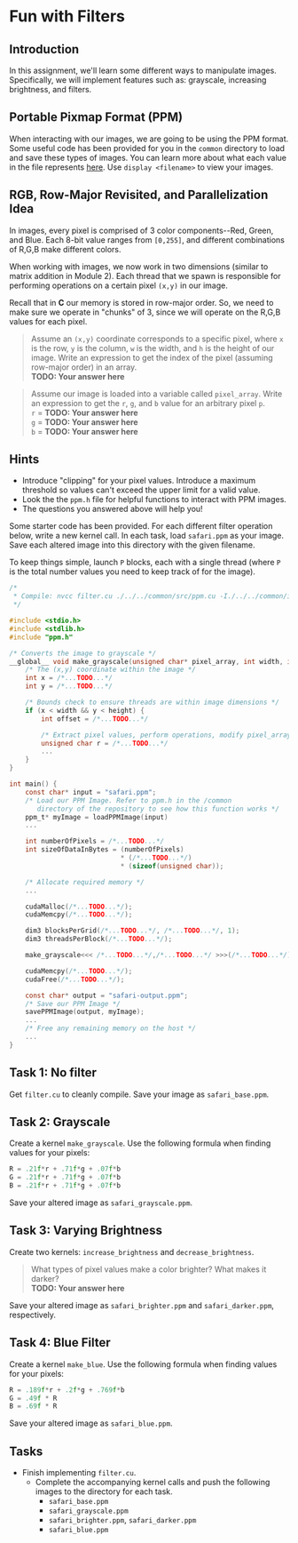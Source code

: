 # Fun with Filters
## Introduction
In this assignment, we'll learn some different ways to manipulate images. Specifically, we will implement features such as: grayscale, increasing brightness, and filters.

## Portable Pixmap Format (PPM) 
When interacting with our images, we are going to be using the PPM format. Some useful code has been provided for you in the `common` directory to load and save these types of images. You can learn more about what each value in the file represents [here](https://en.wikipedia.org/wiki/Netpbm). Use `display <filename>` to view your images.

## RGB, Row-Major Revisited, and Parallelization Idea
In images, every pixel is comprised of 3 color components--Red, Green, and Blue. Each 8-bit value ranges from `[0,255]`, and different combinations of R,G,B make different colors.

When working with images, we now work in two dimensions (similar to matrix addition in Module 2). Each thread that we spawn is responsible for performing operations on a certain pixel `(x,y)` in our image.

Recall that in **C** our memory is stored in row-major order. So, we need to make sure we operate in "chunks" of 3, since we will operate on the R,G,B values for each pixel.

> Assume an `(x,y)` coordinate corresponds to a specific pixel, where `x` is the row, `y` is the column, `w` is the width, and `h` is the height of our image. Write an expression to get the index of the pixel (assuming row-major order) in an array.\
**TODO: Your answer here**

> Assume our image is loaded into a variable called `pixel_array`. Write an expression to get the `r`, `g`, and `b` value for an arbitrary pixel `p`.\
`r` =  **TODO: Your answer here**\
`g` =  **TODO: Your answer here** \
`b` =  **TODO: Your answer here** 

## Hints
* Introduce "clipping" for your pixel values. Introduce a maximum threshold so values can't exceed the upper limit for a valid value.
* Look the the `ppm.h` file for helpful functions to interact with PPM images.
* The questions you answered above will help you!

Some starter code has been provided. For each different filter operation below, write a new kernel call. In each task, load `safari.ppm` as your image. Save each altered image into this directory with the given filename. 

To keep things simple, launch `P` blocks, each with a single thread (where `P` is the total number values you need to keep track of for the image).

```c
/* 
 * Compile: nvcc filter.cu ./../../common/src/ppm.cu -I./../../common/include -o filter
 */

#include <stdio.h>
#include <stdlib.h>
#include "ppm.h"

/* Converts the image to grayscale */
__global__ void make_grayscale(unsigned char* pixel_array, int width, int height) {
    /* The (x,y) coordinate within the image */
    int x = /*...TODO...*/
    int y = /*...TODO...*/

    /* Bounds check to ensure threads are within image dimensions */
    if (x < width && y < height) {
        int offset = /*...TODO...*/

        /* Extract pixel values, perform operations, modify pixel_array */
        unsigned char r = /*...TODO...*/
        ...
    }
}

int main() {
    const char* input = "safari.ppm";
    /* Load our PPM Image. Refer to ppm.h in the /common
       directory of the repository to see how this function works */
    ppm_t* myImage = loadPPMImage(input)
    ...

    int numberOfPixels = /*...TODO...*/
    int sizeOfDataInBytes = (numberOfPixels)
                            * (/*...TODO...*/)
                            * (sizeof(unsigned char));

    /* Allocate required memory */ 
    ...

    cudaMalloc(/*...TODO...*/);
    cudaMemcpy(/*...TODO...*/);

    dim3 blocksPerGrid(/*...TODO...*/, /*...TODO...*/, 1);
    dim3 threadsPerBlock(/*...TODO...*/);

    make_grayscale<<< /*...TODO...*/,/*...TODO...*/ >>>(/*...TODO...*/);

    cudaMemcpy(/*...TODO...*/);
    cudaFree(/*...TODO...*/);

    const char* output = "safari-output.ppm";
    /* Save our PPM Image */
    savePPMImage(output, myImage);
    ...
    /* Free any remaining memory on the host */
    ...
}
```
## Task 1: No filter
Get `filter.cu` to cleanly compile. Save your image as `safari_base.ppm`.

## Task 2: Grayscale
Create a kernel `make_grayscale`. Use the following formula when finding values for your pixels:
```c
R = .21f*r + .71f*g + .07f*b
G = .21f*r + .71f*g + .07f*b
B = .21f*r + .71f*g + .07f*b
```
Save your altered image as `safari_grayscale.ppm`.

## Task 3: Varying Brightness
Create two kernels: `increase_brightness` and `decrease_brightness`. 
> What types of pixel values make a color brighter? What makes it darker?\
**TODO: Your answer here**

Save your altered image as `safari_brighter.ppm` and `safari_darker.ppm`, respectively.

## Task 4: Blue Filter
Create a kernel `make_blue`. Use the following formula when finding values for your pixels:
```c
R = .189f*r + .2f*g + .769f*b
G = .49f * R
B = .69f * R
```
Save your altered image as `safari_blue.ppm`.

## Tasks
* Finish implementing `filter.cu`.
    * Complete the accompanying kernel calls and push the following images to the directory for each task.
        * `safari_base.ppm`
        * `safari_grayscale.ppm`
        * `safari_brighter.ppm`, `safari_darker.ppm`
        * `safari_blue.ppm`
    

